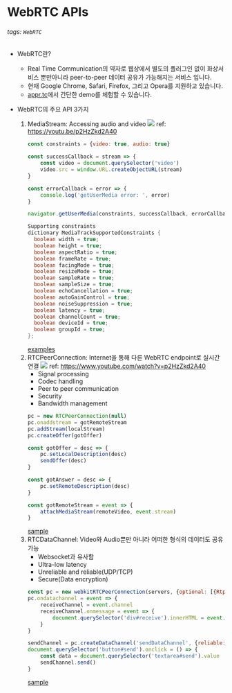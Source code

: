 WebRTC APIs
===

###### tags: `WebRTC`

- WebRTC란?
    - Real Time Communication의 약자로 웹상에서 별도의 플러그인 없이 화상서비스 뿐만아니라 peer-to-peer 데이터 공유가 가능해지는 서비스 입니다.
    - 현재 Google Chrome, Safari, Firefox, 그리고 Opera를 지원하고 있습니다.
    - [appr.tc](https://appr.tc/)에서 간단한 demo를 체험할 수 있습니다.

- WebRTC의 주요 API 3가지
    1. MediaStream: Accessing audio and video
        ![](https://i.imgur.com/airoUgz.jpg)
        ref: https://youtu.be/p2HzZkd2A40
        ```javascript
        const constraints = {video: true, audio: true} 
        
        const successCallback = stream => {
            const video = document.querySelector('video')
            video.src = window.URL.createObjectURL(stream)
        }
        
        const errorCallback = error => {
            console.log('getUserMedia error: ', error)
        }
        
        navigator.getUserMedia(constraints, successCallback, errorCallback)
        ```
        ```java
        Supporting constraints
        dictionary MediaTrackSupportedConstraints {
          boolean width = true;
          boolean height = true;
          boolean aspectRatio = true;
          boolean frameRate = true;
          boolean facingMode = true;
          boolean resizeMode = true;
          boolean sampleRate = true;
          boolean sampleSize = true;
          boolean echoCancellation = true;
          boolean autoGainControl = true;
          boolean noiseSuppression = true;
          boolean latency = true;
          boolean channelCount = true;
          boolean deviceId = true;
          boolean groupId = true;
        };
        ```
        [examples](http://webaudiodemos.appspot.com/)
    2. RTCPeerConnection: Internet을 통해 다른 WebRTC endpoint로 실시간 연결
        ![](https://i.imgur.com/MS1LpfX.jpg)
        ref: https://www.youtube.com/watch?v=p2HzZkd2A40
        - Signal processing
        - Codec handling
        - Peer to peer communication
        - Security
        - Bandwidth management
        ```javascript
        pc = new RTCPeerConnection(null)
        pc.onaddstream = gotRemoteStream
        pc.addStream(localStream)
        pc.createOffer(gotOffer)
        
        const gotOffer = desc => {
            pc.setLocalDescription(desc)
            sendOffer(desc)
        }
        
        const gotAnswer = desc => {
            pc.setRemoteDescription(desc)
        }
        
        const gotRemoteStream = event => {
            attachMediaStream(remoteVideo, event.stream)
        }
        ```
        [sample](https://simpl.info/rtcpeerconnection/)
    3. RTCDataChannel: Video와 Audio뿐만 아니라 어떠한 형식의 데이터도 공유 가능
        - Websocket과 유사함
        - Ultra-low latency
        - Unreliable and reliable(UDP/TCP)
        - Secure(Data encryption)
        ```javascript
        const pc = new webkitRTCPeerConnection(servers, {optional: [{RtpDataChannels: true}]})
        pc.ondatachannel = event => {
            receiveChannel = event.channel
            receiveChannel.onmessage = event => {
                document.querySelector('div#receive').innerHTML = event.data
            }
        }
        
        sendChannel = pc.createDataChannel('sendDataChannel', {reliable: false})
        document.querySelector('button#send').onclick = () => {
            const data = document.querySelector('textarea#send').value
            sendChannel.send()
        }
        ```
        [sample](https://simpl.info/rtcdatachannel/)
